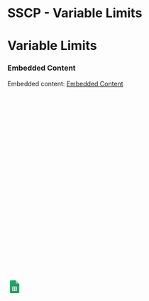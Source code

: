 # SSCP - Variable Limits

# Variable Limits

[](https://docs.google.com/spreadsheets/d/10A7ENrGdLKBLJhCINHyIcTDue5aKP8mUO05rckuPbJw/edit)

### Embedded Content

Embedded content: [Embedded Content]()

<iframe width="100%" height="400" src="" frameborder="0"></iframe>

![](../../../../assets/sheets_32dp.png)

